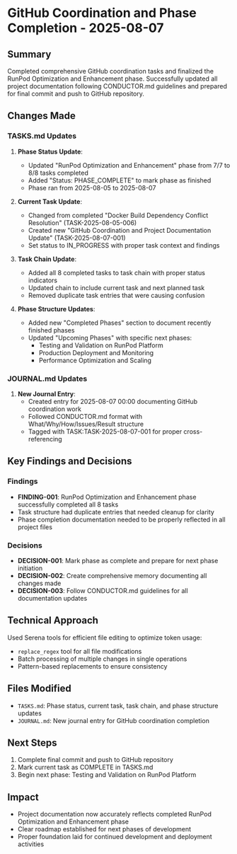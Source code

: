 # GitHub Coordination and Phase Completion - 2025-08-07

## Summary
Completed comprehensive GitHub coordination tasks and finalized the RunPod Optimization and Enhancement phase. Successfully updated all project documentation following CONDUCTOR.md guidelines and prepared for final commit and push to GitHub repository.

## Changes Made

### TASKS.md Updates
1. **Phase Status Update**: 
   - Updated "RunPod Optimization and Enhancement" phase from 7/7 to 8/8 tasks completed
   - Added "Status: PHASE_COMPLETE" to mark phase as finished
   - Phase ran from 2025-08-05 to 2025-08-07

2. **Current Task Update**:
   - Changed from completed "Docker Build Dependency Conflict Resolution" (TASK-2025-08-05-006)
   - Created new "GitHub Coordination and Project Documentation Update" (TASK-2025-08-07-001)
   - Set status to IN_PROGRESS with proper task context and findings

3. **Task Chain Update**:
   - Added all 8 completed tasks to task chain with proper status indicators
   - Updated chain to include current task and next planned task
   - Removed duplicate task entries that were causing confusion

4. **Phase Structure Updates**:
   - Added new "Completed Phases" section to document recently finished phases
   - Updated "Upcoming Phases" with specific next phases:
     - Testing and Validation on RunPod Platform
     - Production Deployment and Monitoring
     - Performance Optimization and Scaling

### JOURNAL.md Updates
1. **New Journal Entry**:
   - Created entry for 2025-08-07 00:00 documenting GitHub coordination work
   - Followed CONDUCTOR.md format with What/Why/How/Issues/Result structure
   - Tagged with TASK:TASK-2025-08-07-001 for proper cross-referencing

## Key Findings and Decisions

### Findings
- **FINDING-001**: RunPod Optimization and Enhancement phase successfully completed all 8 tasks
- Task structure had duplicate entries that needed cleanup for clarity
- Phase completion documentation needed to be properly reflected in all project files

### Decisions
- **DECISION-001**: Mark phase as complete and prepare for next phase initiation
- **DECISION-002**: Create comprehensive memory documenting all changes made
- **DECISION-003**: Follow CONDUCTOR.md guidelines for all documentation updates

## Technical Approach
Used Serena tools for efficient file editing to optimize token usage:
- `replace_regex` tool for all file modifications
- Batch processing of multiple changes in single operations
- Pattern-based replacements to ensure consistency

## Files Modified
- `TASKS.md`: Phase status, current task, task chain, and phase structure updates
- `JOURNAL.md`: New journal entry for GitHub coordination completion

## Next Steps
1. Complete final commit and push to GitHub repository
2. Mark current task as COMPLETE in TASKS.md
3. Begin next phase: Testing and Validation on RunPod Platform

## Impact
- Project documentation now accurately reflects completed RunPod Optimization and Enhancement phase
- Clear roadmap established for next phases of development
- Proper foundation laid for continued development and deployment activities